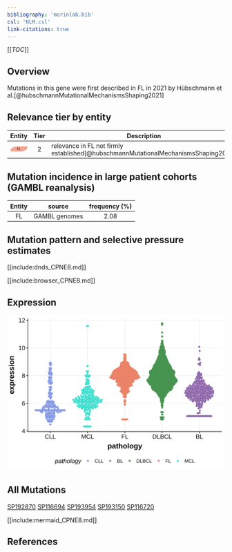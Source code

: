 ```yaml
---
bibliography: 'morinlab.bib'
csl: 'NLM.csl'
link-citations: true
---
```

[[_TOC_]]

## Overview

Mutations in this gene were first described in FL in 2021 by Hübschmann et al.[@hubschmannMutationalMechanismsShaping2021]


## Relevance tier by entity

|Entity|Tier|Description                           |
|:------:|:----:|--------------------------------------|
|![FL](images/icons/FL_tier2.png)    |2   |relevance in FL not firmly established[@hubschmannMutationalMechanismsShaping2021]|

## Mutation incidence in large patient cohorts (GAMBL reanalysis)

|Entity|source       |frequency (%)|
|:------:|:-------------:|:-------------:|
|FL    |GAMBL genomes|2.08         |

## Mutation pattern and selective pressure estimates

[[include:dnds_CPNE8.md]]




[[include:browser_CPNE8.md]]

## Expression
![](images/gene_expression/CPNE8_by_pathology.svg)

## All Mutations

[SP192870](https://www.bcgsc.ca/downloads/morinlab/GAMBL/MALY/SP192870.html)
[SP116694](https://www.bcgsc.ca/downloads/morinlab/GAMBL/MALY/SP116694.html)
[SP193954](https://www.bcgsc.ca/downloads/morinlab/GAMBL/MALY/SP193954.html)
[SP193150](https://www.bcgsc.ca/downloads/morinlab/GAMBL/MALY/SP193150.html)
[SP116720](https://www.bcgsc.ca/downloads/morinlab/GAMBL/MALY/SP116720.html)

[[include:mermaid_CPNE8.md]]

## References

<!-- ORIGIN: hubschmannMutationalMechanismsShaping2021b -->
<!-- FL: hubschmannMutationalMechanismsShaping2021b -->
